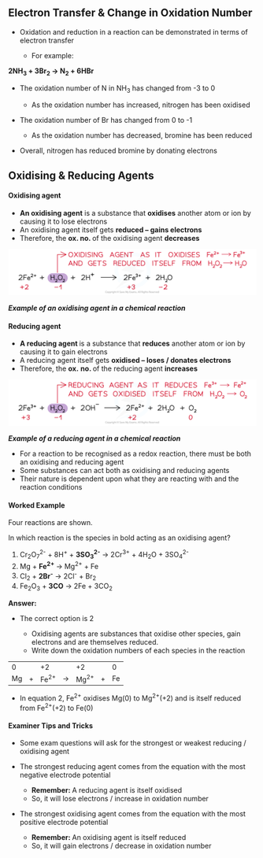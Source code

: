 Electron Transfer & Change in Oxidation Number
----------------------------------------------

* Oxidation and reduction in a reaction can be demonstrated in terms of electron transfer

  + For example:

<b>2NH</b><sub><b>3</b></sub><b> + 3Br</b><sub><b>2</b></sub><b> → N</b><sub><b>2</b></sub><b> + 6HBr</b>

* The oxidation number of N in NH<sub>3</sub> has changed from -3 to 0

  + As the oxidation number has increased, nitrogen has been oxidised
* The oxidation number of Br has changed from 0 to -1

  + As the oxidation number has decreased, bromine has been reduced
* Overall, nitrogen has reduced bromine by donating electrons

Oxidising & Reducing Agents
---------------------------

#### Oxidising agent

* <b>An oxidising agent</b> is a substance that <b>oxidises</b> another atom or ion by causing it to lose electrons
* An oxidising agent itself gets <b>reduced – gains electrons</b>
* Therefore, the <b>ox. no. </b>of the oxidising agent <b>decreases</b>

![](1.6-Electrochemistry-Example-Oxidising-Agent.png)

*<b>Example of an oxidising agent in a chemical reaction</b>*

#### Reducing agent

* <b>A reducing agent </b>is a substance that <b>reduces</b> another atom or ion by causing it to gain electrons
* A reducing agent itself gets <b>oxidised – loses / donates electrons</b>
* Therefore, the <b>ox.</b> <b>no. </b>of the reducing agent <b>increases</b>

![](1.6-Electrochemistry-Example-Reducing-Agent.png)

*<b>Example of a reducing agent in a chemical reaction</b>*

* For a reaction to be recognised as a redox reaction, there must be both an oxidising and reducing agent
* Some substances can act both as oxidising and reducing agents
* Their nature is dependent upon what they are reacting with and the reaction conditions

#### Worked Example

Four reactions are shown.

In which reaction is the species in bold acting as an oxidising agent?

1. Cr<sub>2</sub>O<sub>7</sub><sup>2-</sup> + 8H<sup>+</sup> + <b>3SO</b><sub><b>3</b></sub><sup><b>2-</b></sup> → 2Cr<sup>3+</sup> + 4H<sub>2</sub>O + 3SO<sub>4</sub><sup>2-</sup>
2. Mg + <b>Fe</b><sup><b>2+</b></sup><sup> </sup>→ Mg<sup>2+</sup> + Fe
3. Cl<sub>2</sub> + <b>2Br</b><sup><b>-</b></sup> → 2Cl<sup>-</sup> + Br<sub>2</sub>
4. Fe<sub>2</sub>O<sub>3</sub> + <b>3CO</b> → 2Fe + 3CO<sub>2</sub>

<b>Answer:</b>

* The correct option is 2

  + Oxidising agents are substances that oxidise other species, gain electrons and are themselves reduced.
  + Write down the oxidation numbers of each species in the reaction

|  |  |  |  |  |  |  |
| --- | --- | --- | --- | --- | --- | --- |
| 0 |  | +2 |  | +2 |  | 0 |
| Mg | + | Fe<sup>2+</sup> | → | Mg<sup>2+</sup> | + | Fe |

* In equation 2, Fe<sup>2+</sup> oxidises Mg(0) to Mg<sup>2+</sup>(+2) and is itself reduced from Fe<sup>2+</sup>(+2) to Fe(0)

#### Examiner Tips and Tricks

* Some exam questions will ask for the strongest or weakest reducing / oxidising agent
* The strongest reducing agent comes from the equation with the most negative electrode potential

  + <b>Remember: </b>A reducing agent is itself oxidised
  + So, it will lose electrons / increase in oxidation number
* The strongest oxidising agent comes from the equation with the most positive electrode potential

  + <b>Remember: </b>An oxidising agent is itself reduced
  + So, it will gain electrons / decrease in oxidation number